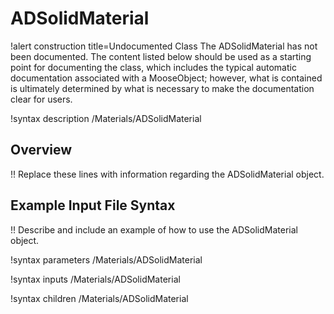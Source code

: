 # ADSolidMaterial

!alert construction title=Undocumented Class
The ADSolidMaterial has not been documented. The content listed below should be used as a starting point for
documenting the class, which includes the typical automatic documentation associated with a
MooseObject; however, what is contained is ultimately determined by what is necessary to make the
documentation clear for users.

!syntax description /Materials/ADSolidMaterial

## Overview

!! Replace these lines with information regarding the ADSolidMaterial object.

## Example Input File Syntax

!! Describe and include an example of how to use the ADSolidMaterial object.

!syntax parameters /Materials/ADSolidMaterial

!syntax inputs /Materials/ADSolidMaterial

!syntax children /Materials/ADSolidMaterial
